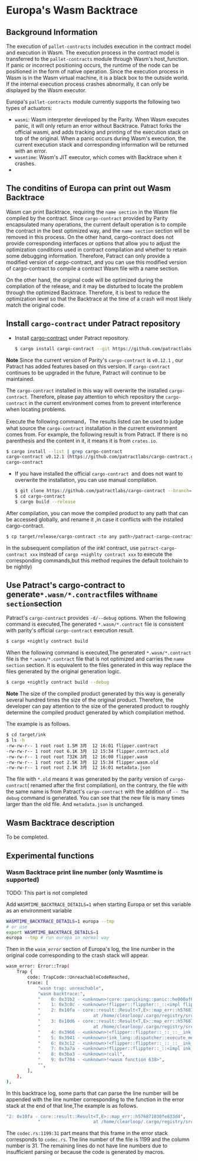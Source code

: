 # Europa's Wasm Backtrace

## Background Information

The execution of `pallet-contracts` includes execution in the contract model and execution in Wasm. The execution process in the contract model is transferred to the `pallet-contracts` module through Wasm's host_function. If panic or incorrect positioning occurs, the runtime of the node can be positioned in the form of native operation. Since the execution process in Wasm is in the Wasm virtual machine, it is a black box to the outside world. If the internal execution process crashes abnormally, it can only be displayed by the Wasm executor.

Europa's `pallet-contracts` module currently supports the following two types of actuators:

* `wasmi`: Wasm interpreter developed by the Parity. When Wasm executes panic, it will only return an error without Backtrace. Patract forks the official wasmi, and adds tracking and printing of the execution stack on top of the original. When a panic occurs during Wasm's execution, the current execution stack and corresponding information will be returned with an error.
* `wasmtime`: Wasm's JIT executor, which comes with Backtrace when it crashes.
* 
## The conditins of Europa can print out Wasm Backtrace

Wasm can print Backtrace, requiring the `name section` in the Wasm file compiled by the contract. Since `cargo-contract` provided by Parity encapsulated many operations, the current default operation is to compile the contract in the best optimized way, and the `name section` section will be removed in this process. On the other hand, cargo-contract does not provide corresponding interfaces or options that allow you to adjust the optimization conditions used in contract compilation and whether to retain some debugging information. Therefore, Patract can only provide a modified version of cargo-contract, and you can use this modified version of cargo-contract to compile a contract Wasm file with a name section.

On the other hand, the original code will be optimized during the compilation of the release, and it may be disturbed to locate the problem through the optimized Backtrace. Therefore, it is best to reduce the optimization level so that the Backtrace at the time of a crash will most likely match the original code.

## Install `cargo-contract` under Patract repository

* Install [cargo-contract](https://github.com/patractlabs/cargo-contract) under Patract repository.
    ```bash
    $ cargo install cargo-contract --git https://github.com/patractlabs/cargo-contract --branch=v0.12.1 --force
    ```

**Note** Since the current version of Parity's `cargo-contract` is `v0.12.1` , our Patract has added features based on this version. If `cargo-contract` continues to be upgraded in the future, Patract will continue to be maintained.

The `cargo-contract` installed in this way will overwrite the installed `cargo-contract`. Therefore, please pay attention to which repository the `cargo-contract` in the current environment comes from to prevent interference when locating problems.

Execute the following command，The results listed can be used to judge what source the `cargo-contract` installation in the current environment comes from. For example, the following result is from Patract. If there is no parenthesis and the content in it, it means it is from `crates.io`.

```bash
$ cargo install --list | grep cargo-contract
cargo-contract v0.12.1 (https://github.com/patractlabs/cargo-contract.git?branch=tag-v0.12.1#0d682762):
cargo-contract
```

* If you have installed the official `cargo-contract `and does not want to overwrite the installation, you can use manual compilation.
    ```bash
    $ git clone https://github.com/patractlabs/cargo-contract --branch=tag-v0.12.1
    $ cd cargo-contract
    $ cargo build --release
    ```

After compilation, you can move the compiled product to any path that can be accessed globally, and rename it ,in case it conflicts with the installed cargo-contract.

```bash
$ cp target/release/cargo-contract <to any path>/patract-cargo-contract
```

In the subsequent compilation of the ink! contract, use `patract-cargo-contract xxx` instead of `cargo +nighlty contract xxx` to execute the corresponding commands,but  this method requires the default toolchain to be nightly)

## Use Patract's cargo-contract to generate`*.wasm/*.contract`files with`name section`section

Patract's `cargo-contract` provides `-d/--debug` options. When the following command is executed,The generated `*.wasm/*.contract` file is consistent with parity's official `cargo-contract` execution result.

```bash
$ cargo +nightly contract build
```

When the following command is executed,The generated `*.wasm/*.contract` file is the `*.wasm/*.contract` file that is not optimized and carries the `name section` section. It is equivalent to the files generated in this way replace the files generated by the original generation logic.

```bash
$ cargo +nightly contract build --debug
```

**Note** The size of the compiled product generated by this way is generally several hundred times the size of the original product. Therefore, the developer can pay attention to the size of the generated product to roughly determine the compiled product generated by which compilation method.

The example is as follows.

```bash
$ cd target/ink
$ ls -h
-rw-rw-r-- 1 root root 1.5M 3月  12 16:01 flipper.contract
-rw-rw-r-- 1 root root 6.1K 3月  12 15:34 flipper.contract.old
-rw-rw-r-- 1 root root 732K 3月  12 16:00 flipper.wasm
-rw-rw-r-- 1 root root 2.5K 3月  12 15:34 flipper.wasm.old
-rw-rw-r-- 1 root root 2.1K 3月  12 16:01 metadata.json
```

The file with `*.old` means it was generated by the parity version of `cargo-contract`( renamed after the first compilation), on the contrary, the file with the same name is from Patract's `cargo-contract` with the addition of `-- The debug` command is generated. You can see that the new file is many times larger than the old file. And `metadata.json` is unchanged.

## Wasm Backtrace description

To be completed.

## Experimental functions

### Wasm Backtrace print line number (only Wasmtime is supported)

TODO: This part is not completed

Add `WASMTIME_BACKTRACE_DETAILS=1` when starting Europa or set this variable as an environment variable

```bash
WASMTIME_BACKTRACE_DETAILS=1 europa --tmp
# or use
export WASMTIME_BACKTRACE_DETAILS=1
europa --tmp # run europa in normal way
```

Then in the `wasm_error` section of Europa's log, the line number in the original code corresponding to the crash stack will appear.

```bash
wasm_error: Error::Trap(
    Trap {
        code: TrapCode::UnreachableCodeReached,
        trace: [
            "wasm trap: unreachable",
            "wasm backtrace:",
            "    0: 0x31b2 - <unknown>!core::panicking::panic::he000af669cfcac01",
            "    1: 0x3c8c - <unknown>!flipper::flippter::_::<impl flipper::flippter::Flippter>::flip::h12b84979a77ae484",
            "    2: 0x10fa - core::result::Result<T,E>::map_err::h576871030fe833d4",
            "                    at /home/clearloop/.cargo/registry/src/github.com-1ecc6299db9ec823/官方-scale-codec-2.0.1/src/codec.rs:1199:31",
            "    3: 0x10d6 - core::result::Result<T,E>::map_err::h576871030fe833d4",
            "                    at /home/clearloop/.cargo/registry/src/github.com-1ecc6299db9ec823/官方-scale-codec-2.0.1/src/codec.rs:1198",
            "    4: 0x3966 - <unknown>!<flipper::flippter::_::_::__ink_MessageDispatchEnum as ink_lang::dispatcher::Execute>::execute::{{closure}}::hf35b139aaf5fba3b",
            "    5: 0x3941 - <unknown>!ink_lang::dispatcher::execute_message_mut::hf62eb790d230d371",
            "    6: 0x3c12 - <unknown>!<flipper::flippter::_::_::__ink_MessageDispatchEnum as ink_lang::dispatcher::Execute>::execute::heae3e5bbfc02afa0",
            "    7: 0x3a7a - <unknown>!flipper::flippter::_::<impl ink_lang::contract::DispatchUsingMode for flipper::flippter::Flippter>::dispatch_using_mode::h8e0c4495e09cd910",
            "    8: 0x3ba3 - <unknown>!call",
            "    9: 0xf704 - <unknown>!<wasm function 638>",
            "",
        ],
    },
),
```

In this backtrace log, some parts that can parse the line number will be appended with the line number corresponding to the function in the error stack at the end of that line,The example is as follows.

```bash
"2: 0x10fa - core::result::Result<T,E>::map_err::h576871030fe833d4",
            "                    at /home/clearloop/.cargo/registry/src/github.com-1ecc6299db9ec823/parity-scale-codec-2.0.1/src/codec.rs:1199:31"
```

The `codec.rs:1199:31` part means that this frame in the error stack corresponds to `codec.rs`. The line number of the file is 1199 and the column number is 31. The remaining lines do not have line numbers due to insufficient parsing or because the code is generated by macros.




